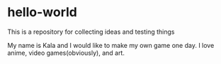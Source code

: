 # hello-world
This is a repository for collecting ideas and testing things

My name is Kala and I would like to make my own game one day.
I love anime, video games(obviously), and art.
